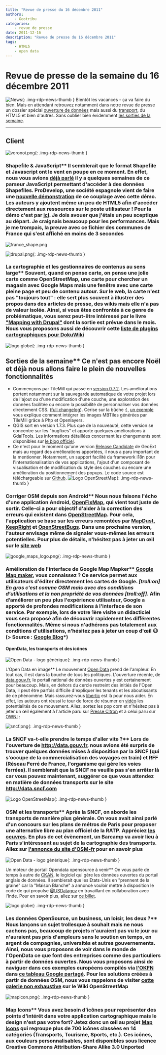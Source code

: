 ```yaml
---
title: "Revue de presse du 16 décembre 2011"
authors:
    - Geotribu
categories:
    - revue de presse
date: 2011-12-16
description: "Revue de presse du 16 décembre 2011"
tags:
    - HTML5
    - open data
---
```


# Revue de presse de la semaine du 16 décembre 2011

![News](https://cdn.geotribu.fr/img/internal/icons-rdp-news/news.png "Icône news générique"){: .img-rdp-news-thumb }
 Bientôt les vacances - ça va faire du bien. Mais en attendant retrouvez notamment dans notre revue de presse un dossier spécial [ouverture de données](#news21) mais aussi du [transport](#news22), du HTML5 et bien d'autres. Sans oublier bien évidemment [les sorties de la semaine](#news13).

----

## Client

 ![voronoi.png](https://cdn.geotribu.fr/img/logos-icones/divers/voronoi.png){: .img-rdp-news-thumb }

### Shapefile & JavaScript** Il semblerait que le format Shapefile et Javascript ont le vent en poupe en ce moment. En effet, nous vous avions [déjà parlé](http://www.geotribu.net/node/447) il y a quelques semaines de ce parseur JavaScript permettant d'accéder à des données Shapefiles. ProDevelop, une société espagnole vient de faire une [nouvelle démonstration](http://www.prodevelop.es/es/blog/11/12/11/rendering-local-shapefiles-html5) de ce couplage avec cette démo. Les auteurs y ajoutent même un peu de HTML5 afin d'accéder directement aux ressources sur le poste utilisateur ! Pour la démo c'est par [ici](http://www.prodevelop.es/files/fm/public/downloads/jldominguez/shp.html). Je dois avouer que j'étais un peu sceptique au départ. Je craignais beaucoup pour les performances. Mais je me trompais, la preuve avec ce fichier des communes de France qui s'est affiché en moins de 3 secondes

 ![france_shape.png](http://www.geotribu.net/sites/default/files/Tuto/img/Blog/divers/france_shape.png)

 ![drupal.png](https://cdn.geotribu.fr/img/logos-icones/logiciels_librairies/drupal.png){: .img-rdp-news-thumb }

### La cartographie et les gestionnaires de contenus au sens large** Souvent, quand on pense carte, on pense une jolie carte comme OpenStreetMap, une carte pour chercher un magasin avec Google Maps mais une fenêtre avec une carte pleine page et peu de contenu autour. Sur le web, la carte n'est pas "toujours tout" : elle sert plus souvent à illustrer des propos dans des articles de presse, des wikis mais elle n'a pas de valeur isolée. Ainsi, si vous êtes confrontés à ce genre de problématique, vous serez peut-être intéressé par le livre ["Mapping with Drupal"](http://shop.oreilly.com/product/0636920021230.do) dont la sortie est prévue dans le mois. Nous vous proposons aussi de découvrir cette [liste de plugins cartographiques pour DokuWiki](http://dokuwikispatial.sourceforge.net/dokuwiki/start)

 ![logo globe](https://cdn.geotribu.fr/img/internal/icons-rdp-news/world.png "Icône de globe"){: .img-rdp-news-thumb }

## Sorties de la semaine** Ce n'est pas encore Noël et déjà nous allons faire le plein de nouvelles fonctionnalités

* Commençons par TileMill qui passe en [version 0.7.2](http://developmentseed.org/blog/2011/dec/12/tilemill-072-released/). Les améliorations portent notamment sur la sauvegarde automatique de votre projet lors de l'ajout ou d'une modification d'une couche, une exploration des données facilitée ou encore la possibilité de personnaliser vos données directement CSS. ([full changelog](http://mapbox.com/tilemill/docs/changelog/)). Cerise sur la bûche :), [un exemple](http://t.co/aKx86yCl) vous explique comment intégrer les images MBTiles générées par TileMill grâce à Php et Openlayers.
* QGIS sort en version 1.7.3. Plus que de la nouveauté, cette version se concentre sur les "bugfixes" et apporte quelques améliorations à GdalTools. Les informations détaillées concernant les changements sont disponibles sur [le blog officiel](https://www.qgis.org/en/about-qgis/qgis-releases.html).
* Ce n'est pour le moment qu'une version [Release Candidate](http://geoext.blogspot.com/2011/12/geoext-11-rc1-released.html) de GeoExt mais au regard des améliorations apportées, il nous a paru important de la mentionner. Notamment, un support facilité du framework i18n pour l'internationalisation de vos applications, l'ajout d'un composant de visualisation et de modification du style des couches ou encore une amélioration du positionnement des popups. Le code source est téléchargeable sur [Github](http://github.com/geoext/geoext).
  ![Logo OpenStreetMap](https://cdn.geotribu.fr/img/logos-icones/OpenStreetMap/Openstreetmap.png){: .img-rdp-news-thumb }

### Corriger OSM depuis son Android** Nous nous faisons l'écho d'une application Android, [OpenFixMap](https://market.android.com/details?id=net.bmaron.openfixmap), qui vient tout juste de sortir. Celle-ci a pour objectif d'aider à la correction des erreurs qui existent dans [OpenStreetMap](https://www.openstreetmap.org/). Pour cela, l'application se base sur les erreurs remontées par [MapDust](http://www.mapdust.com/), [KeepRight](http://keepright.ipax.at/) et [OpenStreetBugs](http://openstreetbugs.schokokeks.org/). Dans une prochaine version, l'auteur envisage même de signaler vous-mêmes les erreurs potentielles. Pour plus de détails, n'hésitez pas à jeter un œil sur le [site web](http://openfixmap.bmaron.net/)

 ![google_maps_logo.png](https://cdn.geotribu.fr/img/logos-icones/entreprises_association/google/google_maps.png){: .img-rdp-news-thumb }

### Amélioration de l'interface de Google Map Mapker** [Google Map maker](http://www.google.com/mapmaker?hl=fr), vous connaissez ? Ce service permet aux utilisateurs d'éditer directement les cartes de Google. *[troll:on] En gros c'est comme OSM mais avec des conditions d’utilisations et la non propriété de vos données [troll:off]*. Afin d’améliorer un peu plus l'expérience utilisateur, Google a apporté de profondes modifications à l'interface de son service. Par exemple, lors de votre 1ère visite un didacticiel vous sera proposé afin de découvrir rapidement les différentes fonctionnalités. Même si nous n'adhérons pas totalement aux conditions d'utilisations, n'hésitez pas à jeter un coup d'œil :wink: (> Source : [Google Blog](http://google-latlong.blogspot.com/2011/12/mapping-made-easier-with-new-google-map.html)*)

#### OpenData, les transports et des icônes

 ![Open Data - logo générique](https://cdn.geotribu.fr/img/logos-icones/divers/opendata.jpg){: .img-rdp-news-thumb }

L'Open Data en image** Le mouvement [Open Data](https://fr.wikipedia.org/wiki/Donn%C3%A9es_ouvertes) prend de l'ampleur. En tout cas, il est dans la bouche de tous les politiques. L'ouverture récente, de [data.gouv.fr](http://www.data.gouv.fr/), le portail national de données ouvertes y est certainement pour beaucoup. Mais, en dehors du cercle restreint des initiés de l'Open Data, il peut être parfois difficile d'expliquer les tenants et les aboutissants de ce phénomène. Mais rassurez-vous [libertic](https://libertic.wordpress.com/libertic/) est là pour nous aider. En effet, les auteurs ont réussi le tour de force de résumer en [vidéo](https://libertic.wordpress.com/2011/12/12/le-film-de-lopen-data/) les potentialités de ce mouvement. Allez, sortez les pop corn et n'hésitez pas à jeter un œil également à l'article paru sur [Presse Citron](http://www.presse-citron.net/lopen-data-seduit-le-gouvernement-francais) et à celui paru sur [OWNI](http://owni.fr/2011/12/10/la-france-entrouverte-transparence-open-gov-open-data-etalab/) :

 ![sncf.png](https://cdn.geotribu.fr/img/Blog/sncf.png){: .img-rdp-news-thumb }

### La SNCF va-t-elle prendre le temps d'aller vite ?** Lors de l'ouverture de <http://data.gouv.fr>, nous avions été surpris de trouver quelques données mises à disposition par la SNCF (qui s'occupe de la commercialisation des voyages en train) et RFF (Réseau Ferré de France, l'organisme qui gère les voies ferrées). Il semblerait que la SNCF ne veuille pas s'en arrêter là car vous pouvez maintenant, suggérer ce que vous attendez en matière de données transports sur le site <http://data.sncf.com>

 ![Logo OpenStreetMap](https://cdn.geotribu.fr/img/logos-icones/OpenStreetMap/Openstreetmap.png){: .img-rdp-news-thumb }

### OSM et les transports** Après la SNCF, on aborde les transports de manière plus générale. On vous avait ainsi parlé d'un concours sur les plans de métros de Paris pour proposer une alternative libre au plan officiel de la RATP. Appréciez [les oeuvres](http://www.checkmymap.fr/creation-design/carte-metro-paris). En plus de cet évènement, un Barcamp va avoir lieu à Paris s'intéressant au sujet de la cartographie des transports. Allez sur [l'annonce du site d'OSM-fr](http://www.openstreetmap.fr/barcamp-2011-12-20-paris) pour en savoir plus

 ![Open Data - logo générique](https://cdn.geotribu.fr/img/logos-icones/divers/opendata.jpg){: .img-rdp-news-thumb }

Un moteur de portail Opendata opensource à venir** On vous parle de temps à autre de [CKAN](http://ckan.org/), le logiciel qui gère les données ouvertes du portail anglais de données. Il semblerait que les Etats-Unis en "prennent de la graine" car la "Maison Blanche" a annoncé vouloir mettre à disposition le code de qui propulse [@USDatagov](https://twitter.com/#!/USDatagov) en travaillant en collaboration avec l'Inde. Pour en savoir plus, allez sur [ce billet](http://radar.oreilly.com/2011/12/data-gov-open-source.html).

 ![logo globe](https://cdn.geotribu.fr/img/internal/icons-rdp-news/world.png "Icône de globe"){: .img-rdp-news-thumb }

### Les données OpenSource, un business, un loisir, les deux ?** Nous lançons un sujet trollesque à souhait mais ne nous cachons pas, beaucoup de projets n'auraient pas vu le jour ou n'auraient pas pris d'ampleurs sans le soutien en temps, en argent de compagnies, universités et autres gouvernements. Ainsi, nous vous proposons de voir dans le monde de l'OpenData ce que font des entreprises comme des particuliers à partir de données ouvertes. Nous vous proposons ainsi de naviguer dans ces exemples européens compilés via [l'OKFN](http://okfn.org/) dans [ce tableau Google partagé](https://docs.google.com/spreadsheet/ccc?key=0Ams8fpz2_77XdEV0Q0VWQjJ6SXd0X0xOTi0tdUdHUXc#gid=0). Pour les solutions créées à partir de données OSM, nous vous rappelons de visiter [cette galerie non exhaustive](https://wiki.openstreetmap.org/wiki/List_of_OSM_based_Services) sur le Wiki OpenStreetMap

 ![mapicon.png](https://cdn.geotribu.fr/img/Blog/mapicon.png){: .img-rdp-news-thumb }

### Map Icons** Vous avez besoin d’icônes pour représenter des points d’intérêt dans votre application cartographique mais le design n'est pas votre fort? Jetez donc un œil au projet [Map Icons](http://mapicons.nicolasmollet.com/) qui regroupe plus de 700 icônes classées en 14 catégories (Transports, Tourisme, Sports, etc.). Ces icônes, aux couleurs personnalisables, sont disponibles sous licence Creative Commons Attribution-Share Alike 3.0 Unported
